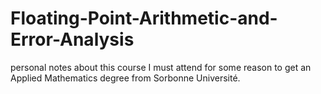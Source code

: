# Floating-Point-Arithmetic-and-Error-Analysis
personal notes about this course I must attend for some reason to get an Applied Mathematics degree from Sorbonne Université. 
